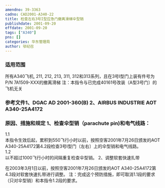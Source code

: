 ```yaml
---
amendno: 39-3363  
cadno: CAD2001-A340-22  
title: 检查左右3号I型应急门撤离滑梯伞型销  
publishdate: 2001-09-20  
effdate: 2001-09-20  
tags: ["A340"]  
pns: []  
categories: 华东管理局  
author: 邬纪召  
---
```

  
### 适用范围  
所有A340飞机, 211, 212, 213, 311, 312和313系列，且在3号I型门上装有件号为P/N 7A1509-XXX的撤离滑梯 注：本指令与已完成40161号改装（A型3号门〕的飞机无关  
  
<!--more-->  
### 参考文件1、DGAC AD 2001-360(B) 2、AIRBUS INDUSTRIE AOT A340-25A4172  
  
### 原因、措施和规定 1、检查伞型销（parachute pin)和电气线路：  
1.1  
 本指令生效后起，累积到550飞行小时以前，按照空客2001年7月26日颁发的AOT A340-25A4172第4.2段检查3号I型门（左右〕上的伞型销和电气线路。  
1.2  
 以不超过1000飞行小时的间隔重复检查伞型销。 2、调整软套快速扎带  
  
在2003年3月1日以前，按照空客2001年7月26日颁发的AOT A340-25A4172第4.3段对软套快速扎带进行调整。 注：完成这个预防措施，即可取消1.1段的要求（只对伞型销〕和本指令1.2段的要求。  
  

